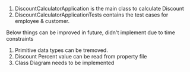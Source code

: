 1. DiscountCalculatorApplication is the main class to calculate Discount
2. DiscountCalculatorApplicationTests contains the test cases for employee & customer.

Below things can be improved in future, didn't implement due to time constraints

1. Primitive data types can be tremoved.
2. Discount Percent value can be read from property file
3. Class Diagram needs to be implemented

